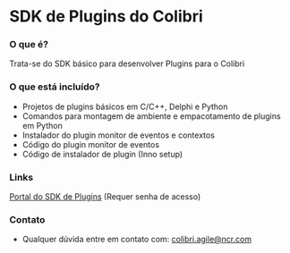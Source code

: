 # SDK de Plugins do Colibri #

### O que é? ###

Trata-se do SDK básico para desenvolver Plugins para o Colibri

### O que está incluído? ###

* Projetos de plugins básicos em C/C++, Delphi e Python
* Comandos para montagem de ambiente e empacotamento de plugins em Python
* Instalador do plugin monitor de eventos e contextos
* Código do plugin monitor de eventos
* Código de instalador de plugin (Inno setup)

### Links ###

[Portal do SDK de Plugins](https://wiki.colibri.ncr.com/x/nQCKBQ) (Requer senha de acesso)

### Contato ###

* Qualquer dúvida entre em contato com: colibri.agile@ncr.com